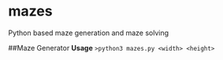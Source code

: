 # mazes
Python based maze generation and maze solving

##Maze Generator
  **Usage**
`>python3 mazes.py <width> <height>`

